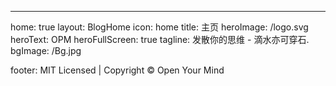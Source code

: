 ---

home: true
layout: BlogHome
icon: home
title: 主页
heroImage: /logo.svg
heroText: OPM
heroFullScreen: true
tagline: 发散你的思维 - 滴水亦可穿石.
bgImage: /Bg.jpg

footer: MIT Licensed | Copyright © Open Your Mind
